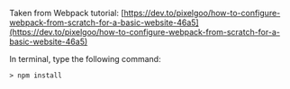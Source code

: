 Taken from Webpack tutorial: [https://dev.to/pixelgoo/how-to-configure-webpack-from-scratch-for-a-basic-website-46a5](https://dev.to/pixelgoo/how-to-configure-webpack-from-scratch-for-a-basic-website-46a5)

In terminal, type the following command:

`> npm install `

